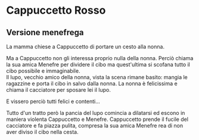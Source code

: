 
# Cappuccetto Rosso
## Versione menefrega

La mamma chiese a Cappuccetto di portare un cesto alla nonna.

Ma a Cappuccetto non gli interessa proprio nulla della nonna. Perciò chiama la sua amica Menefre per dividere il cibo ma quest'ultima si scofana tutto il cibo possibile e immaginabile.  
Il lupo, vecchio amico della nonna, vista la scena rimane basito: mangia le ragazzine e porta il cibo in salvo dalla nonna. 
La nonna è felicissima e chiama il cacciatore per sposare lei il lupo.

E vissero perciò tutti felici e contenti...

Tutto d'un tratto però la pancia del lupo comincia a dilatarsi ed escono in maniera violenta Cappuccetto e Menefre. Cappuccetto prende il fucile del cacciatore e fa piazza pulita, compresa la sua amica Menefre rea di non aver diviso il cibo nella cesta.

